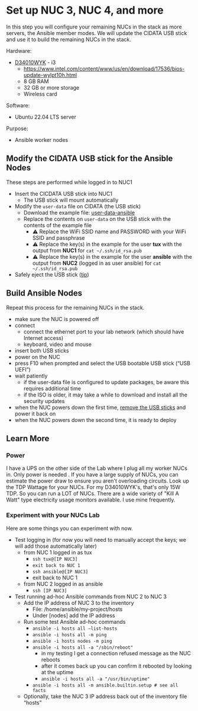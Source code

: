 # Set up NUC 3, NUC 4, and more
In this step you will configure your remaining NUCs in the stack as more servers, the Ansible member modes. We will update the CIDATA USB stick and use it to build the remaining NUCs in the stack.

Hardware:
- [D34010WYK](https://www.intel.com/content/www/us/en/products/sku/76978/intel-nuc-kit-d34010wyk/specifications.html) - i3
  - https://www.intel.com/content/www/us/en/download/17536/bios-update-wylpt10h.html
  - 8 GB RAM
  - 32 GB or more storage
  - Wireless card

Software:
- Ubuntu 22.04 LTS server

Purpose:
- Ansible worker nodes

## Modify the CIDATA USB stick for the Ansible Nodes
These steps are performed while logged in to NUC1
- Insert the CICDATA USB stick into NUC1
  - The USB stick will mount automatically
- Modify the `user-data` file on CIDATA (the USB stick)
  - Download the example file: [user-data-ansible](user-data-ansible-node)
  - Replace the contents on `user-data` on the USB stick with the contents of the example file
    - ⚠️ Replace the WiFi SSID name and PASSWORD with your WiFi SSID and passphrase
    - ⚠️ Replace the key(s) in the example for the user **tux** with the output from **NUC1** for `cat ~/.ssh/id_rsa.pub`
    - ⚠️ Replace the key(s) in the example for the user **ansible** with the output from **NUC2** (logged in as user ansible) for `cat ~/.ssh/id_rsa.pub`
- Safely eject the USB stick ([tip](Appendix_Safely_Eject.md))

## Build Ansible Nodes
Repeat this process for the remaining NUCs in the stack.

- make sure the NUC is powered off
- connect
  - connect the ethernet port to your lab network (which should have Internet access)
  - keyboard, video and mouse
- insert both USB sticks
- power on the NUC
- press F10 when prompted and select the USB bootable USB stick (“USB UEFI”)
- wait patiently
  - if the user-data file is configured to update packages, be aware this requires additional time
  - if the ISO is older, it may take a while to download and install all the security updates
- when the NUC powers down the first time, <ins>remove the USB sticks</ins> and power it back on
- when the NUC powers down the second time, it is ready to deploy


## Learn More
### Power
I have a UPS on the other side of the Lab where I plug all my worker NUCs in. Only power is needed . If you  have a large supply of NUCs, you can estimate the power draw to ensure you aren't overloading circuits. Look up the TDP Wattage for your NUCs. For my D34010WYK's, that's only 15W TDP. So you can run a LOT of NUCs. There are a wide variety of "Kill A Watt" type electricity usage monitors available. I use mine frequently.

### Experiment with your NUCs Lab
Here are some things you can experiment with now.
- Test logging in (for now you will need to manually accept the keys; we will add those automatically later)
  - from NUC 1 logged in as tux
    - `ssh tux@[IP NUC3]`
    - `exit back to NUC 1`
    - `ssh ansible@[IP NUC3]`
    - exit back to NUC 1
  - from NUC 2 logged in as ansible
    - `ssh [IP NUC3]`
- Test running ad-hoc Ansible commands from NUC 2 to NUC 3
  - Add the IP address of NUC 3 to the inventory
    - File: /home/ansible/my-project/hosts
    - Under [nodes] add the IP address
  - Run some test Ansible ad-hoc commands
    - `ansible -i hosts all –list-hosts`
    - `ansible -i hosts all -m ping`
    - `ansible -i hosts nodes -m ping`
    - `ansible -i hosts all -a "/sbin/reboot"`
      - in my testing I get a connection refused message as the NUC reboots
      - after it comes back up you can confirm it rebooted by looking at the uptime
      - `ansible -i hosts all -a "/usr/bin/uptime"`
    - `ansible -i hosts all -m ansible.builtin.setup # see all facts`
  - Optionally, take the NUC 3 IP address back out of the inventory file “hosts”
